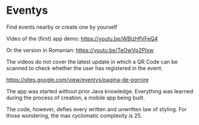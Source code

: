 # Eventys
Find events nearby or create one by yourself 

Video of the (first) app demo:
https://youtu.be/WBizHfVFeQ4

Or the version in Romanian:
https://youtu.be/TeOwVp2PIxw

The videos do not cover the latest update in which a QR Code can be scanned to check whether the user has registered in the event.

https://sites.google.com/view/eventys/pagina-de-pornire

The app was started without prior Java knowledge. Everything was learned during the process of creation, a mobile app being built. 

The code, however, defies every written and unwritten law of styling. For those wondering, the max cyclomatic complexity is 25.
